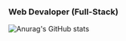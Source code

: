 ### Web Devaloper (Full-Stack)

![Anurag's GitHub stats](https://github-readme-stats.vercel.app/api?username=uniinu1&show_icons=true&theme=radical)






<!--
**uniinu1/uniinu1** is a ✨ _special_ ✨ repository because its `README.md` (this file) appears on your GitHub profile.

Here are some ideas to get you started:

- 🔭 I’m currently working on ...
- 🌱 I’m currently learning ...
- 👯 I’m looking to collaborate on ...
- 🤔 I’m looking for help with ...
- 💬 Ask me about ...
- 📫 How to reach me: ...
- 😄 Pronouns: ...
- ⚡ Fun fact: ...
-->
